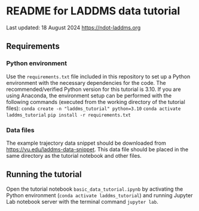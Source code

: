 # README for LADDMS data tutorial
Last updated: 18 August 2024
https://ndot-laddms.org

## Requirements

### Python environment
Use the `requirements.txt` file included in this repository to set up a Python environment with the necessary dependencies for the code. The recommended/verified Python version for this tutorial is 3.10. If you are using Anaconda, the environment setup can be performed with the following commands (executed from the working directory of the tutorial files): 
`conda create -n "laddms_tutorial" python=3.10`
`conda activate laddms_tutorial`
`pip install -r requirements.txt`

### Data files
The example trajectory data snippet should be downloaded from https://vu.edu/laddms-data-snippet. This data file should be placed in the same directory as the tutorial notebook and other files.

## Running the tutorial
Open the tutorial notebook `basic_data_tutorial.ipynb` by activating the Python environment (`conda activate laddms_tutorial`) and running Jupyter Lab notebook server with the terminal command `jupyter lab`.
